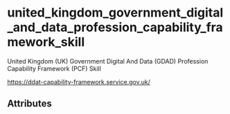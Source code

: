# united_kingdom_government_digital_and_data_profession_capability_framework_skill


United Kingdom (UK) Government Digital And Data (GDAD) Profession Capability Framework (PCF) Skill

<https://ddat-capability-framework.service.gov.uk/>


## Attributes

